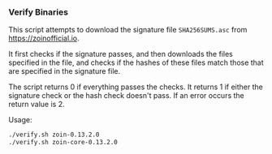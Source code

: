 ### Verify Binaries
This script attempts to download the signature file `SHA256SUMS.asc` from https://zoinofficial.io.

It first checks if the signature passes, and then downloads the files specified in the file, and checks if the hashes of these files match those that are specified in the signature file.

The script returns 0 if everything passes the checks. It returns 1 if either the signature check or the hash check doesn't pass. If an error occurs the return value is 2.

Usage:

```sh
./verify.sh zoin-0.13.2.0
./verify.sh zoin-core-0.13.2.0
```
